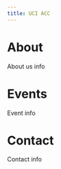 ```yaml
---
title: UCI ACC
---
```

<a name="about"></a>
# About
About us info
<a name="events"></a>
# Events
Event info
<a name="contact"></a>
# Contact
Contact info